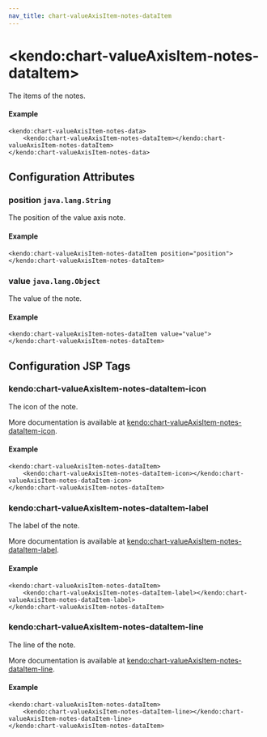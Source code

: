 ```yaml
---
nav_title: chart-valueAxisItem-notes-dataItem
---
```


# \<kendo:chart-valueAxisItem-notes-dataItem\>

The items of the notes.

#### Example
    <kendo:chart-valueAxisItem-notes-data>
        <kendo:chart-valueAxisItem-notes-dataItem></kendo:chart-valueAxisItem-notes-dataItem>
    </kendo:chart-valueAxisItem-notes-data>

## Configuration Attributes

### position `java.lang.String`

The position of the value axis note.

#### Example
    <kendo:chart-valueAxisItem-notes-dataItem position="position">
    </kendo:chart-valueAxisItem-notes-dataItem>

### value `java.lang.Object`

The value of the note.

#### Example
    <kendo:chart-valueAxisItem-notes-dataItem value="value">
    </kendo:chart-valueAxisItem-notes-dataItem>


##  Configuration JSP Tags

### kendo:chart-valueAxisItem-notes-dataItem-icon

The icon of the note.

More documentation is available at [kendo:chart-valueAxisItem-notes-dataItem-icon](/kendo-ui/api/wrappers/jsp/chart/valueaxisitem-notes-dataitem-icon).

#### Example

    <kendo:chart-valueAxisItem-notes-dataItem>
        <kendo:chart-valueAxisItem-notes-dataItem-icon></kendo:chart-valueAxisItem-notes-dataItem-icon>
    </kendo:chart-valueAxisItem-notes-dataItem>

### kendo:chart-valueAxisItem-notes-dataItem-label

The label of the note.

More documentation is available at [kendo:chart-valueAxisItem-notes-dataItem-label](/kendo-ui/api/wrappers/jsp/chart/valueaxisitem-notes-dataitem-label).

#### Example

    <kendo:chart-valueAxisItem-notes-dataItem>
        <kendo:chart-valueAxisItem-notes-dataItem-label></kendo:chart-valueAxisItem-notes-dataItem-label>
    </kendo:chart-valueAxisItem-notes-dataItem>

### kendo:chart-valueAxisItem-notes-dataItem-line

The line of the note.

More documentation is available at [kendo:chart-valueAxisItem-notes-dataItem-line](/kendo-ui/api/wrappers/jsp/chart/valueaxisitem-notes-dataitem-line).

#### Example

    <kendo:chart-valueAxisItem-notes-dataItem>
        <kendo:chart-valueAxisItem-notes-dataItem-line></kendo:chart-valueAxisItem-notes-dataItem-line>
    </kendo:chart-valueAxisItem-notes-dataItem>

